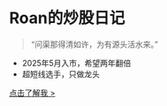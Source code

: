 <!-- _coverpage.md -->

# Roan的炒股日记

>  “问渠那得清如许，为有源头活水来。”

- 2025年5月入市，希望两年翻倍
- 超短线选手，只做龙头

[点击了解我 >](docs\README.md)
